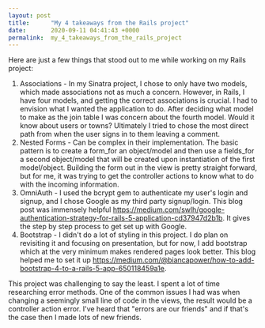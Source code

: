 ```yaml
---
layout: post
title:      "My 4 takeaways from the Rails project"
date:       2020-09-11 04:41:43 +0000
permalink:  my_4_takeaways_from_the_rails_project
---
```



Here are just a few things that stood out to me while working on my Rails project:
1. Associations - In my Sinatra project, I chose to only have two models, which made associations not as much a concern. However, in Rails, I have four models, and getting the correct associations is crucial.  I had to envision what I wanted the application to do. After deciding what model to make as the join table I was concern about the fourth model. Would it know about users or towns? Ultimately I tried to chose the most direct path from when the user signs in to them leaving a comment.
2. Nested Forms - Can be complex in their implementation. The basic pattern is to create a form_for an object/model and then use a fields_for a second object/model that will be created upon instantiation of the first model/object. Building the form out in the view is pretty straight forward, but for me, it was trying to get the controller actions to know what to do with the incoming information.
3. OmniAuth - I used the bcrypt gem to authenticate my user's login and signup, and I chose Google as my third party signup/login. This blog post was immensely helpful https://medium.com/swlh/google-authentication-strategy-for-rails-5-application-cd37947d2b1b. It gives the step by step process to get set up with Google.
4. Bootstrap - I didn't do a lot of styling in this project. I do plan on revisiting it and focusing on presentation, but for now, I add bootstrap which at the very minimum makes rendered pages look better. This blog helped me to set it up https://medium.com/@biancapower/how-to-add-bootstrap-4-to-a-rails-5-app-650118459a1e.

This project was challenging to say the least. I spent a lot of time researching error methods. One of the common issues I had was when changing a seemingly small line of code in the views, the result would be a controller action error. I've heard that "errors are our friends" and if that's the case then I made lots of new friends.
